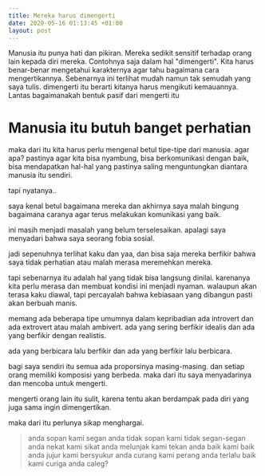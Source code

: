 ```yaml
---
title: Mereka harus dimengerti
date: 2020-05-16 01:13:45 +01:00
layout: post
---
```


Manusia itu punya hati dan pikiran. Mereka sedikit sensitif terhadap orang lain kepada diri mereka. Contohnya saja dalam hal "dimengerti". Kita harus benar-benar mengetahui karakternya agar tahu bagaimana cara mengertikannya. Sebenarnya ini terlihat mudah namun tak semudah yang saya tulis. dimengerti itu berarti kitanya harus mengikuti kemauannya. Lantas bagaimanakah bentuk pasif dari mengerti itu

<!-- more -->

# Manusia itu butuh banget perhatian

maka dari itu kita harus perlu mengenal betul tipe-tipe dari manusia. 
agar apa? pastinya agar kita bisa nyambung, bisa berkomunikasi dengan baik, bisa mendapatkan hal-hal yang pastinya saling menguntungkan diantara manusia itu sendiri.

tapi nyatanya..

saya kenal betul bagaimana mereka dan akhirnya saya malah bingung bagaimana caranya agar terus melakukan komunikasi yang baik. 

ini masih menjadi masalah yang belum terselesaikan. apalagi saya menyadari bahwa saya seorang fobia sosial.

jadi sepenuhnya terlihat kaku dan yaa, dan bisa saja mereka berfikir bahwa saya tidak perhatian atau malah merasa meremehkan mereka.

tapi sebenarnya itu adalah hal yang tidak bisa langsung dinilai. karenanya kita perlu merasa dan membuat kondisi ini menjadi nyaman. walaupun akan terasa kaku diawal, tapi percayalah bahwa kebiasaan yang dibangun pasti akan berbuah manis.

memang ada beberapa tipe umumnya dalam kepribadian ada introvert dan ada extrovert atau malah ambivert.
ada yang sering berfikir idealis dan ada yang berfikir dengan realistis.

ada yang berbicara lalu berfikir dan ada yang berfikir lalu berbicara.

bagi saya sendiri itu semua ada proporsinya masing-masing. dan setiap orang memiliki komposisi yang berbeda. maka dari itu saya menyadarinya dan mencoba untuk mengerti.

mengerti orang lain itu sulit, karena tentu akan berdampak pada diri yang juga sama ingin dimengertikan.

maka dari itu perlunya sikap menghargai. 

>anda sopan kami segan
anda tidak sopan kami tidak segan-segan
anda nekat kami sikat
anda melunjak kami tekan
anda baik kami baik
anda jujur kami bersyukur
anda curang kami perang
anda terlalu baik kami curiga
anda caleg?
